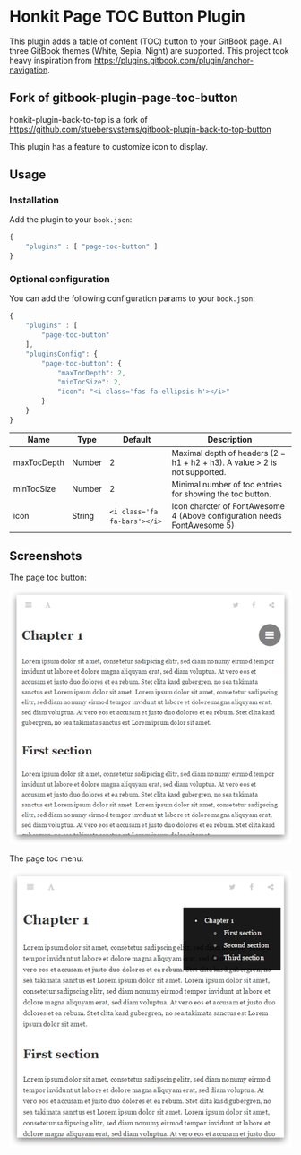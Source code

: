 # Honkit Page TOC Button Plugin

This plugin adds a table of content (TOC) button to your GitBook page. All three GitBook themes (White, Sepia, Night) are supported. This project took heavy inspiration from https://plugins.gitbook.com/plugin/anchor-navigation.

## Fork of gitbook-plugin-page-toc-button

honkit-plugin-back-to-top is a fork of https://github.com/stuebersystems/gitbook-plugin-back-to-top-button

This plugin has a feature to customize icon to display.

## Usage

### Installation

Add the plugin to your `book.json`:

```js
{
	"plugins" : [ "page-toc-button" ]
}		
```

### Optional configuration

You can add the following configuration params to your `book.json`:

```js
{
	"plugins" : [ 
		"page-toc-button" 
	],
	"pluginsConfig": {
		"page-toc-button": {
			"maxTocDepth": 2,
			"minTocSize": 2,
            "icon": "<i class='fas fa-ellipsis-h'></i>"  
   		}
	}
}			
```

Name        | Type    | Default | Description 
----------- | ------- | ------- | ------------
maxTocDepth | Number  |       2 | Maximal depth of headers (2 = h1 + h2 + h3). A value > 2 is not supported.
minTocSize  | Number  |       2 | Minimal number of toc entries for showing the toc button.
icon        | String  |<code>&lt;i class='fa fa-bars'&gt;&lt;/i&gt; | Icon charcter of FontAwesome 4 (Above configuration needs FontAwesome 5)

## Screenshots

The page toc button:

![Page Toc Button](screenshot1.png)

The page toc menu:

![Page Toc Menu](screenshot2.png)

